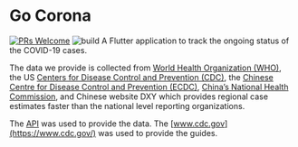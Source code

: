 # Go Corona  
[![PRs Welcome](https://img.shields.io/badge/PRs-welcome-brightgreen.svg?style=flat)](http://makeapullrequest.com)
![build](https://github.com/r0hnx/GoCorona/workflows/build/badge.svg?branch=v1.1)
A Flutter application to track the ongoing status of the COVID-19 cases. 

The data we provide is collected from [World Health Organization (WHO)](https://www.who.int/), the US [Centers for Disease Control and Prevention (CDC)](https://www.cdc.gov/), the [Chinese Centre for Disease Control and Prevention (ECDC)](http://www.chinacdc.cn/en/), [China’s National Health Commission](http://en.nhc.gov.cn/), and Chinese website DXY which provides regional case estimates faster than the national level reporting organizations.

The [API]( https://coronavirus-19-api.herokuapp.com/ ) was used to provide the data. The [www.cdc.gov](https://www.cdc.gov/) was used to provide the guides.

